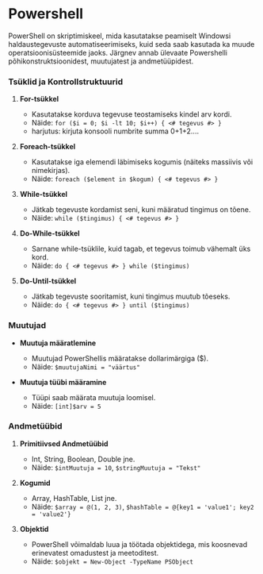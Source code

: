 # Powershell

PowerShell on skriptimiskeel, mida kasutatakse peamiselt Windowsi haldaustegevuste automatiseerimiseks, kuid seda saab kasutada ka muude operatsioonisüsteemide jaoks. Järgnev annab ülevaate Powershelli põhikonstruktsioonidest, muutujatest ja andmetüüpidest.

### Tsüklid ja Kontrollstruktuurid

1. **For-tsükkel**
   - Kasutatakse korduva tegevuse teostamiseks kindel arv kordi.
   - Näide: `for ($i = 0; $i -lt 10; $i++) { <# tegevus #> }`
   - harjutus: kirjuta konsooli numbrite summa 0+1+2.... 

2. **Foreach-tsükkel**
   - Kasutatakse iga elemendi läbimiseks kogumis (näiteks massiivis või nimekirjas).
   - Näide: `foreach ($element in $kogum) { <# tegevus #> }`

3. **While-tsükkel**
   - Jätkab tegevuste kordamist seni, kuni määratud tingimus on tõene.
   - Näide: `while ($tingimus) { <# tegevus #> }`

4. **Do-While-tsükkel**
   - Sarnane while-tsüklile, kuid tagab, et tegevus toimub vähemalt üks kord.
   - Näide: `do { <# tegevus #> } while ($tingimus)`

5. **Do-Until-tsükkel**
   - Jätkab tegevuste sooritamist, kuni tingimus muutub tõeseks.
   - Näide: `do { <# tegevus #> } until ($tingimus)`

### Muutujad

- **Muutuja määratlemine**
  - Muutujad PowerShellis määratakse dollarimärgiga ($).
  - Näide: `$muutujaNimi = "väärtus"`

- **Muutuja tüübi määramine**
  - Tüüpi saab määrata muutuja loomisel.
  - Näide: `[int]$arv = 5`

### Andmetüübid

1. **Primitiivsed Andmetüübid**
   - Int, String, Boolean, Double jne.
   - Näide: `$intMuutuja = 10`, `$stringMuutuja = "Tekst"`

2. **Kogumid**
   - Array, HashTable, List jne.
   - Näide: `$array = @(1, 2, 3)`, `$hashTable = @{key1 = 'value1'; key2 = 'value2'}`

3. **Objektid**
   - PowerShell võimaldab luua ja töötada objektidega, mis koosnevad erinevatest omadustest ja meetoditest.
   - Näide: `$objekt = New-Object -TypeName PSObject`


